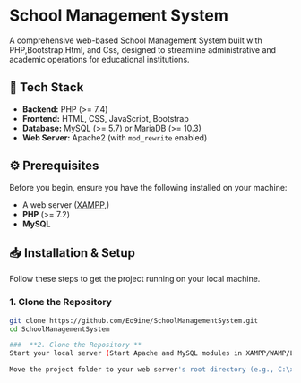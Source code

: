 # School Management System

A comprehensive web-based School Management System built with PHP,Bootstrap,Html, and Css, designed to streamline administrative and academic operations for educational institutions.

## 🚀 Tech Stack

*   **Backend:** PHP (>= 7.4)
*   **Frontend:** HTML, CSS, JavaScript, Bootstrap
*   **Database:** MySQL (>= 5.7) or MariaDB (>= 10.3)
*   **Web Server:** Apache2 (with `mod_rewrite` enabled)

## ⚙️ Prerequisites

Before you begin, ensure you have the following installed on your machine:
*   A web server ([XAMPP](https://www.apachefriends.org/),)
*   **PHP**  (>= 7.2)
*   **MySQL**

## 📥 Installation & Setup

Follow these steps to get the project running on your local machine.

### 1. Clone the Repository
```bash
git clone https://github.com/Eo9ine/SchoolManagementSystem.git
cd SchoolManagementSystem

###  **2. Clone the Repository **
Start your local server (Start Apache and MySQL modules in XAMPP/WAMP/Laragon).

Move the project folder to your web server's root directory (e.g., C:\xampp\htdocs\ on Windows or /var/www/html/ on Linux).

